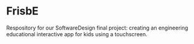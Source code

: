 FrisbE
======

Respository for our SoftwareDesign final project: creating an engineering educational interactive app for kids using a touchscreen.  
